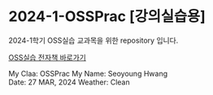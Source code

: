 # 2024-1-OSSPrac [강의실습용]
2024-1학기 OSS실습 교과목을 위한 repository 입니다.

[OSS실습 전자책 바로가기](https://wikidocs.net/book/13835)

My Claa: OSSPrac
My Name: Seoyoung Hwang    
Date: 27 MAR, 2024
Weather: Clean
